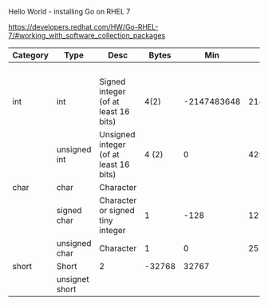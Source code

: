 

Hello World - installing Go on RHEL 7

https://developers.redhat.com/HW/Go-RHEL-7/#working_with_software_collection_packages


| Category | Type | Desc | Bytes | Min | Max | Python | Java | Go | C
| --- | --- | --- | --- | --- | --- | --- | --- | --- | --- |
| | | | | | | Python | Java | Go | C |
| int | int | Signed integer (of at least 16 bits) | 4(2) | -2147483648 | 2147483647
| | unsigned int |Unsigned integer (of at least 16 bits) | 	4 (2) |	0 | 4294967295
| char | char | Character 
| | signed char | Character or signed tiny integer| 1 |	-128 | 127
| | unsigned char | Character | 1 | 0 |	255
| short | Short | 2 | -32768 |	32767
| | unsignet short |

